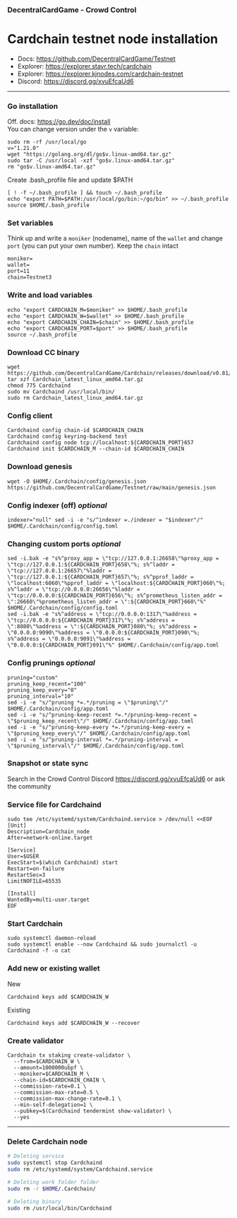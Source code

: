 ### DecentralCardGame - Crowd Control
# Cardchain testnet node installation
- Docs: https://github.com/DecentralCardGame/Testnet
- Explorer: https://explorer.stavr.tech/cardchain
- Explorer: https://explorer.kjnodes.com/cardchain-testnet
- Discord: https://discord.gg/xvuEfcaUd6

____


### Go installation
Off. docs: https://go.dev/doc/install    
You can change version under the `v` variable:
```
sudo rm -rf /usr/local/go
v="1.21.0"
wget "https://golang.org/dl/go$v.linux-amd64.tar.gz"
sudo tar -C /usr/local -xzf "go$v.linux-amd64.tar.gz"
rm "go$v.linux-amd64.tar.gz"
```
Create .bash_profile file and update $PATH
```
[ ! -f ~/.bash_profile ] && touch ~/.bash_profile
echo "export PATH=$PATH:/usr/local/go/bin:~/go/bin" >> ~/.bash_profile
source $HOME/.bash_profile
```

### Set variables
Think up and write a `moniker` (nodename), name of the `wallet` and change `port` (you can put your own number). Keep the `chain` intact 
```
moniker=
wallet=
port=11
chain=Testnet3
```

### Write and load variables
```
echo "export CARDCHAIN_M=$moniker" >> $HOME/.bash_profile
echo "export CARDCHAIN_W=$wallet" >> $HOME/.bash_profile
echo "export CARDCHAIN_CHAIN=$chain" >> $HOME/.bash_profile
echo "export CARDCHAIN_PORT=$port" >> $HOME/.bash_profile
source ~/.bash_profile
```

### Download CC binary
```
wget https://github.com/DecentralCardGame/Cardchain/releases/download/v0.81/Cardchain_latest_linux_amd64.tar.gz
tar xzf Cardchain_latest_linux_amd64.tar.gz
chmod 775 Cardchaind
sudo mv Cardchaind /usr/local/bin/
sudo rm Cardchain_latest_linux_amd64.tar.gz
```

### Config client
```
Cardchaind config chain-id $CARDCHAIN_CHAIN
Cardchaind config keyring-backend test
Cardchaind config node tcp://localhost:${CARDCHAIN_PORT}657
Cardchaind init $CARDCHAIN_M --chain-id $CARDCHAIN_CHAIN
```

### Download genesis
```
wget -O $HOME/.Cardchain/config/genesis.json https://github.com/DecentralCardGame/Testnet/raw/main/genesis.json
```

### Config indexer (off) *optional*
```
indexer="null" sed -i -e "s/^indexer =./indexer = "$indexer"/" $HOME/.Cardchain/config/config.toml
```

### Changing custom ports *optional*
```
sed -i.bak -e "s%^proxy_app = \"tcp://127.0.0.1:26658\"%proxy_app = \"tcp://127.0.0.1:${CARDCHAIN_PORT}658\"%; s%^laddr = \"tcp://127.0.0.1:26657\"%laddr = \"tcp://127.0.0.1:${CARDCHAIN_PORT}657\"%; s%^pprof_laddr = \"localhost:6060\"%pprof_laddr = \"localhost:${CARDCHAIN_PORT}060\"%; s%^laddr = \"tcp://0.0.0.0:26656\"%laddr = \"tcp://0.0.0.0:${CARDCHAIN_PORT}656\"%; s%^prometheus_listen_addr = \":26660\"%prometheus_listen_addr = \":${CARDCHAIN_PORT}660\"%" $HOME/.Cardchain/config/config.toml
sed -i.bak -e "s%^address = \"tcp://0.0.0.0:1317\"%address = \"tcp://0.0.0.0:${CARDCHAIN_PORT}317\"%; s%^address = \":8080\"%address = \":${CARDCHAIN_PORT}080\"%; s%^address = \"0.0.0.0:9090\"%address = \"0.0.0.0:${CARDCHAIN_PORT}090\"%; s%^address = \"0.0.0.0:9091\"%address = \"0.0.0.0:${CARDCHAIN_PORT}091\"%" $HOME/.Cardchain/config/app.toml
```

### Config prunings *optional*
```
pruning="custom"
pruning_keep_recent="100"
pruning_keep_every="0"
pruning_interval="10"
sed -i -e "s/^pruning *=.*/pruning = \"$pruning\"/" $HOME/.Cardchain/config/app.toml
sed -i -e "s/^pruning-keep-recent *=.*/pruning-keep-recent = \"$pruning_keep_recent\"/" $HOME/.Cardchain/config/app.toml
sed -i -e "s/^pruning-keep-every *=.*/pruning-keep-every = \"$pruning_keep_every\"/" $HOME/.Cardchain/config/app.toml
sed -i -e "s/^pruning-interval *=.*/pruning-interval = \"$pruning_interval\"/" $HOME/.Cardchain/config/app.toml
```

### Snapshot or state sync
Search in the Crowd Control Discord https://discord.gg/xvuEfcaUd6 or ask the community


### Service file for Cardchaind
```
sudo tee /etc/systemd/system/Cardchaind.service > /dev/null <<EOF
[Unit]
Description=Cardchain_node
After=network-online.target

[Service]
User=$USER
ExecStart=$(which Cardchaind) start
Restart=on-failure
RestartSec=3
LimitNOFILE=65535

[Install]
WantedBy=multi-user.target
EOF

```

### Start Cardchain
```
sudo systemctl daemon-reload
sudo systemctl enable --now Cardchaind && sudo journalctl -u Cardchaind -f -o cat
```

### Add new or existing wallet
New
```
Cardchaind keys add $CARDCHAIN_W
```
Existing
```
Cardchaind keys add $CARDCHAIN_W --recover
```

### Create validator
```
Cardchain tx staking create-validator \
  --from=$CARDCHAIN_W \
  --amount=1000000ubpf \
  --moniker=$CARDCHAIN_M \
  --chain-id=$CARDCHAIN_CHAIN \
  --commission-rate=0.1 \
  --commission-max-rate=0.5 \
  --commission-max-change-rate=0.1 \
  --min-self-delegation=1 \
  --pubkey=$(Cardchaind tendermint show-validator) \
  --yes
```

____


### Delete Cardchain node
```bash
# Deleting service
sudo systemctl stop Cardchaind
sudo rm /etc/systemd/system/Cardchaind.service

# Deleting work folder folder
sudo rm -r $HOME/.Cardchain/

# Deleting binary
sudo rm /usr/local/bin/Cardchaind
```

